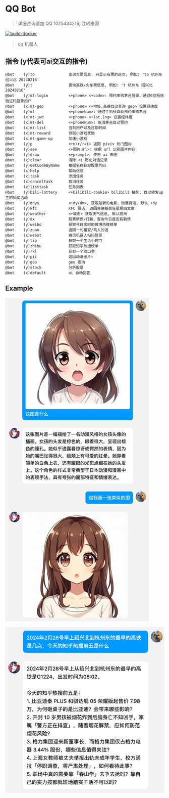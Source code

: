 
# QQ Bot

> 详细咨询请加 QQ 1025434218, 注明来源

[![build-docker](https://github.com/Lick-Dog-Club/qq-bot/actions/workflows/build.yaml/badge.svg)](https://github.com/Lick-Dog-Club/qq-bot/actions/workflows/build.yaml)

> qq 机器人

## 指令 (y代表可ai交互的指令)

```text
@bot	(y)to           	查询车票信息, 只显示有票的班次, 例如: 'to 杭州东 绍兴北 20240216'
@bot	(y)t            	查询高铁/火车票信息, 例如: 't 杭州东 绍兴北 20240216'
@bot	(y)mt-login     	<+phone> <+code>: 预约申购茅台登录，通过6位短信验证码登录用户
@bot	(x)mt-geo       	<+phone> <+地址,高德自动查询 geo> 设置经纬度
@bot	(y)mt           	<+phoneNum>: 通过手机号自动预约申购茅台
@bot	(x)mt-jwd       	<+phone> <+lat,lng> 设置经纬度
@bot	(x)mt-del       	<+phoneNum>: 取消茅台自动预约
@bot	(x)mt-list      	当前用户以及过期时间
@bot	(x)mt-reward    	领取小游戏奖励
@bot	(x)mt-game-up   	加速小游戏
@bot	(y)p            	<+n/r/rai> 返回 pixiv 热门图片
@bot	(y)see          	<+图片url>: 根据 url 识别图片内容
@bot	(y)draw         	<+prompt>: 使用 ai 画图
@bot	(x)clear        	清除 ai 历史对话记录
@bot	(y)GetCodeByName	根据名称获取股票代码
@bot	(x)help         	帮助信息
@bot	(x)task         	添加任务
@bot	(x)canceltask   	取消任务
@bot	(x)listtask     	任务列表
@bot	(y)bili-lottery 	<+bilibili-cookie> bilibili 抽奖, 自动转发up主的抽奖活动
@bot	(y)ddys         	<+dy/dm>, 获取最新的电影、动漫资讯, 默认 +dy
@bot	(y)kfc          	KFC 骚话, 返回肯德基疯狂星期四文案
@bot	(y)weather      	<+城市> 获取天气信息, 默认杭州
@bot	(y)dx           	股票新债/打新，查询今日是否有新债
@bot	(y)weibo        	获取今日实时的微博热搜榜单
@bot	(y)zuan         	返回一句祖安/骂人的话
@bot	(x)webot        	微信机器人扫码登录
@bot	(y)tip          	获取一个生活小窍门
@bot	(y)zhihu        	获取知乎热搜榜单
@bot	(y)rkl          	获取一个绕口令
@bot	(y)pic          	返回动漫图片~
@bot	(y)geo          	geo 查询
@bot	(y)stock        	分析股票
@bot	(x)default      	ai 自动回答
```

## Example

![识图+画图](./images/seedraw.jpg)

![车票+热搜](./images/2.png)
